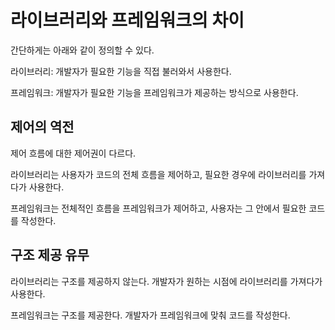 # 라이브러리와 프레임워크의 차이

간단하게는 아래와 같이 정의할 수 있다.

라이브러리: 개발자가 필요한 기능을 직접 불러와서 사용한다.

프레임워크: 개발자가 필요한 기능을 프레임워크가 제공하는 방식으로 사용한다.

## 제어의 역전

제어 흐름에 대한 제어권이 다르다.

라이브러리는 사용자가 코드의 전체 흐름을 제어하고, 필요한 경우에 라이브러리를 가져다가 사용한다.

프레임워크는 전체적인 흐름을 프레임워크가 제어하고, 사용자는 그 안에서 필요한 코드를 작성한다.

## 구조 제공 유무

라이브러리는 구조를 제공하지 않는다. 개발자가 원하는 시점에 라이브러리를 가져다가 사용한다.

프레임워크는 구조를 제공한다. 개발자가 프레임워크에 맞춰 코드를 작성한다.
